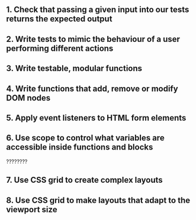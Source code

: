 ## 1. Check that passing a given input into our tests returns the expected output
## 2. Write tests to mimic the behaviour of a user performing different actions
## 3. Write testable, modular functions
## 4. Write functions that add, remove or modify DOM nodes
## 5. Apply event listeners to HTML form elements
## 6. Use scope to control what variables are accessible inside functions and blocks
????????
## 7. Use CSS grid to create complex layouts
## 8. Use CSS grid to make layouts that adapt to the viewport size
